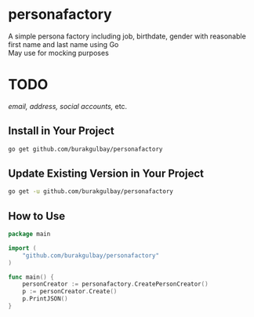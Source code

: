 # personafactory

A simple persona factory including job, birthdate, gender with reasonable first name and last name using Go<br />
May use for mocking purposes<br />

# TODO
_email, address, social accounts,_ etc.

## Install in Your Project

```bash
go get github.com/burakgulbay/personafactory
```

## Update Existing Version in Your Project

```bash
go get -u github.com/burakgulbay/personafactory
```

## How to Use

```go
package main

import (
    "github.com/burakgulbay/personafactory"
)

func main() {
    personCreator := personafactory.CreatePersonCreator()
    p := personCreator.Create()
    p.PrintJSON()
}
```
